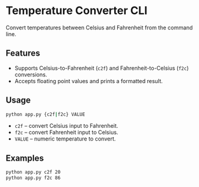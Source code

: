 # Temperature Converter CLI

Convert temperatures between Celsius and Fahrenheit from the command line.

## Features
- Supports Celsius-to-Fahrenheit (`c2f`) and Fahrenheit-to-Celsius (`f2c`) conversions.
- Accepts floating point values and prints a formatted result.

## Usage
```bash
python app.py {c2f|f2c} VALUE
```
- `c2f` – convert Celsius input to Fahrenheit.
- `f2c` – convert Fahrenheit input to Celsius.
- `VALUE` – numeric temperature to convert.

## Examples
```bash
python app.py c2f 20
python app.py f2c 86
```
